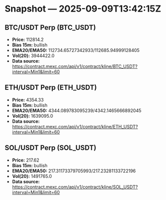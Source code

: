 # Snapshot — 2025-09-09T13:42:15Z

## BTC/USDT Perp (BTC_USDT)
- **Price:** 112814.2
- **Bias 15m:** bullish
- **EMA20/EMA50:** 112734.65727342933/112685.94999128405
- **Vol(20):** 3944422.0
- **Data source:** https://contract.mexc.com/api/v1/contract/kline/BTC_USDT?interval=Min1&limit=60

## ETH/USDT Perp (ETH_USDT)
- **Price:** 4354.33
- **Bias 15m:** bullish
- **EMA20/EMA50:** 4344.089783095239/4342.1465666892045
- **Vol(20):** 1639095.0
- **Data source:** https://contract.mexc.com/api/v1/contract/kline/ETH_USDT?interval=Min1&limit=60

## SOL/USDT Perp (SOL_USDT)
- **Price:** 217.62
- **Bias 15m:** bullish
- **EMA20/EMA50:** 217.31173379705993/217.23281133722196
- **Vol(20):** 1491765.0
- **Data source:** https://contract.mexc.com/api/v1/contract/kline/SOL_USDT?interval=Min1&limit=60
